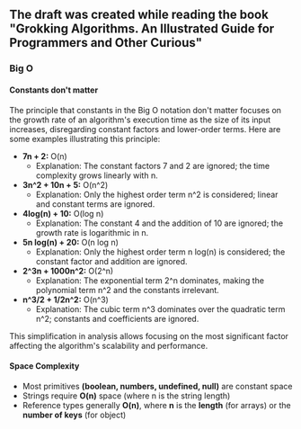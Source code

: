 ## The draft was created while reading the book "Grokking Algorithms. An Illustrated Guide for Programmers and Other Curious"

### Big O
#### Constants don't matter

The principle that constants in the Big O notation don't matter focuses on the growth rate of an algorithm's execution time as the size of its input increases, disregarding constant factors and lower-order terms. Here are some examples illustrating this principle:

- **7n + 2:** O(n)
  - Explanation: The constant factors 7 and 2 are ignored; the time complexity grows linearly with n.
- **3n^2 + 10n + 5:** O(n^2)
  - Explanation: Only the highest order term n^2 is considered; linear and constant terms are ignored.
- **4log(n) + 10:** O(log n)
  - Explanation: The constant 4 and the addition of 10 are ignored; the growth rate is logarithmic in n.
- **5n log(n) + 20:** O(n log n)
  - Explanation: Only the highest order term n log(n) is considered; the constant factor and addition are ignored.
- **2^3n + 1000n^2:** O(2^n)
  - Explanation: The exponential term 2^n dominates, making the polynomial term n^2 and the constants irrelevant.
- **n^3/2 + 1/2n^2:** O(n^3)
  - Explanation: The cubic term n^3 dominates over the quadratic term n^2; constants and coefficients are ignored.

This simplification in analysis allows focusing on the most significant factor affecting the algorithm's scalability and performance.

#### Space Complexity

- Most primitives **(boolean, numbers, undefined, null)** are constant space
- Strings require **O(n)** space (where n is the string length)
- Reference types generally **O(n)**, where **n** is the **length** (for arrays) or the **number of keys** (for object)



